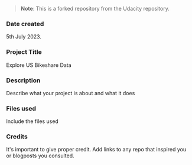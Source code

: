>**Note**: 
This is a forked repository from the Udacity repository.

### Date created
5th July 2023.

### Project Title
Explore US Bikeshare Data

### Description
Describe what your project is about and what it does

### Files used
Include the files used

### Credits
It's important to give proper credit. Add links to any repo that inspired you or blogposts you consulted.

